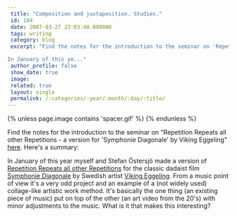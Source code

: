 ```yaml
---
 title: "Composition and juxtaposition. Studies."
 id: 104
 date: 2007-03-27 23:03:40.000000
 tags: writing
 category: blog
 excerpt: "Find the notes for the introduction to the seminar on 'Repetition Repeats all other Repetitions - a version for 'Symphonie Diagonale' by Viking Eggeling' here. Here's a summary:

In January of this ye..."
 author_profile: false
 show_date: true
 image: 
 related: true
 layout: single
 permalink: /:categories/:year/:month/:day/:title/
---
```

{% unless page.image contains 'spacer.gif' %}
{% endunless %}

Find the notes for the introduction to the seminar on "Repetition Repeats all other Repetitions - a version for 'Symphonie Diagonale' by Viking Eggeling" <a href="http://www.henrikfrisk.com/index.jsp?id=docs&field=id&query=16">here</a>. Here's a summary:



In January of this year myself and Stefan &Ouml;stersj&ouml; made a
version of <a
href="http://www.henrikfrisk.com/index.jsp?metaId=music&id=comp&field=id&query=9&show=1#9">Repetition
Repeats all other Repetitions</a> for the classic dadaist film <a
href="http://www.rooke.se/diasymf/diagonal3.html">Symphonie
Diagonale</a> by Swedish artist <a
href="http://en.wikipedia.org/wiki/Viking_Eggeling">Viking
Eggeling</a>. From a music point of view it's a very odd project and
an example of a (not widely used) collage-like artistic work
method. It's basically the one thing (an existing piece of music) put
on top of the other (an art video from the 20's) with minor
adjustments to the music. What is it that makes this interesting?
